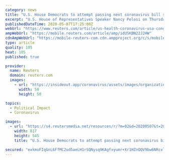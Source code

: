 ```yaml
---
category: news
title: "U.S. House Democrats to attempt passing next coronavirus bill soon"
excerpt: "U.S. House of Representatives Speaker Nancy Pelosi on Thursday laid out the broad outlines of the next massive coronavirus-response bill Democrats will seek, with possible votes as soon as next week."
publishedDateTime: 2020-05-07T17:25:00Z
webUrl: "https://www.reuters.com/article/us-health-coronavirus-usa-congress-idUSKBN22J2HW"
ampWebUrl: "https://mobile.reuters.com/article/amp/idUSKBN22J2HW"
cdnAmpWebUrl: "https://mobile-reuters-com.cdn.ampproject.org/c/s/mobile.reuters.com/article/amp/idUSKBN22J2HW"
type: article
quality: 105
heat: 105
published: true

provider:
  name: Reuters
  domain: reuters.com
  images:
    - url: "https://insideout.app/coronavirus/assets/images/organizations/reuters.com-50x50.jpg"
      width: 50
      height: 50

topics:
  - Political Impact
  - Coronavirus

images:
  - url: "https://s4.reutersmedia.net/resources/r/?m=02&d=20200507&t=2&i=1517836316&w=&fh=545px&fw=&ll=&pl=&sq=&r=LYNXMPEG461I8"
    width: 817
    height: 545
    title: "U.S. House Democrats to attempt passing next coronavirus bill soon"

secured: "exkmuFIqGnL6FfMC2ud5aeLH1rSQNysq9KAgfxyumr+Xr1HZnQQV9bw6NRcvlmQywHSxo1eQJK4qGBhdoOtTQ7Tz8Er3ezMNIK/9HdscQAs7VjMLa3klUJs9eadS4srR+hjJrwi3vq6D5pALGV+cUppb/ZNXhjkJfO3mUk1W7K84MH7cHz9xVD4l95rMeRAGvp6lhLh3ct/KBXNjkQBCh93AvJSjVPKKINIoNlYQECMkbauu+1yVq2q4OdVqVl4XZ278puZwWH+/E+Vc0GavmQ33bRJll2jLzehF+iqCNqKj4hIrHxZs9t7hiW4Hgyrf;yhR0X+XiPmW7hAN0JXtMLg=="
---
```


